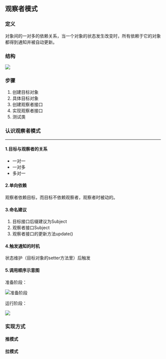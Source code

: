 ## 观察者模式



### 定义
对象间的一对多的依赖关系，当一个对象的状态发生改变时，所有依赖于它的对象都得到通知并被自动更新。

### 结构

![](http://img.hb.aicdn.com/118cae46da5cdc2c16d87b14070f2897b801faed35218-v9ApTO_fw658)

### 步骤

1. 创建目标对象
2. 具体目标对象
3. 创建观察者接口
4. 实现观察者接口
5. 测试类

### 认识观察者模式

---

#### 1.目标与观察者的关系

* 一对一
* 一对多
* 多对一

#### 2.单向依赖

观察者依赖目标，而目标不依赖观察者，观察者时被动的。

#### 3.命名建议

1. 目标接口后缀建议为Subject
2. 观察者接口Subject
3. 观察者接口的更新方法update()

#### 4.触发通知的时机

状态维护（目标对象的setter方法里）后触发

#### 5.调用顺序示意图
准备阶段：

![准备阶段](http://img.hb.aicdn.com/e93608954c34cdc152545f9f12c048762279fba516c9d-mGmDMk_fw658)

运行阶段：

![](http://img.hb.aicdn.com/b82ac805ef5f8c21470077f1e33bf353a6dac1bf15bbf-JzMwcW_fw658)

### 实现方式
#### 推模式

#### 拉模式